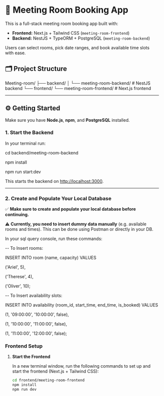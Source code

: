 # 🏢 Meeting Room Booking App

This is a full-stack meeting room booking app built with:

- **Frontend:** Next.js + Tailwind CSS (`meeting-room-frontend`)
- **Backend:** NestJS + TypeORM + PostgreSQL (`meeting-room-backend`)

Users can select rooms, pick date ranges, and book available time slots with ease.

## 🗂️ Project Structure

Meeting-room/ ├── backend/ │ └── meeting-room-backend/ # NestJS backend └── frontend/ └── meeting-room-frontend/ # Next.js frontend


---

## ⚙️ Getting Started

Make sure you have **Node.js**, **npm**, and **PostgreSQL** installed.

### 1. Start the Backend

In your terminal run:

cd backend/meeting-room-backend

npm install

npm run start:dev

This starts the backend on [http://localhost:3000](http://localhost:3000).

---

### 2. Create and Populate Your Local Database

✅ **Make sure to create and populate your local database before continuing.**

⚠️ **Currently, you need to insert dummy data manually** (e.g. available rooms and times). This can be done using Postman or directly in your DB.

In your sql query console, run these commands:

-- To Insert rooms:

INSERT INTO room (name, capacity) VALUES 

('Ariel', 5), 

('Therese', 4), 

('Oliver', 10);

-- To Insert availability slots:

INSERT INTO availability (room_id, start_time, end_time, is_booked) VALUES

(1, '09:00:00', '10:00:00', false), 

(1, '10:00:00', '11:00:00', false), 

(1, '11:00:00', '12:00:00', false);

### Frontend Setup

1. **Start the Frontend**
   
   In a new terminal window, run the following commands to set up and start the frontend (Next.js + Tailwind CSS):

   ```bash
   cd frontend/meeting-room-frontend
   npm install
   npm run dev

